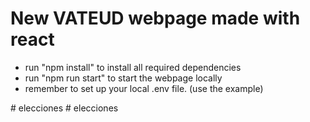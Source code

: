 # New VATEUD webpage made with react

* run "npm install" to install all required dependencies
* run "npm run start" to start the webpage locally
* remember to set up your local .env file. (use the example)

#   e l e c c i o n e s  
 #   e l e c c i o n e s  
 